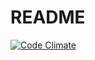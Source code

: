 # README
[![Code Climate](https://codeclimate.com/github/STCTbone/basic_crud_actions/badges/gpa.svg)](https://codeclimate.com/github/STCTbone/basic_crud_actions)
